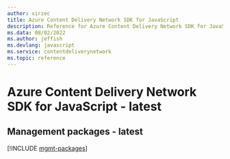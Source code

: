 ```yaml
---
author: xirzec
title: Azure Content Delivery Network SDK for JavaScript
description: Reference for Azure Content Delivery Network SDK for JavaScript
ms.data: 08/02/2022
ms.author: jeffish
ms.devlang: javascript
ms.service: contentdeliverynetwork
ms.topic: reference
---
```

# Azure Content Delivery Network SDK for JavaScript - latest

## Management packages - latest
[!INCLUDE [mgmt-packages](content-delivery-network-mgmt-index.md)]